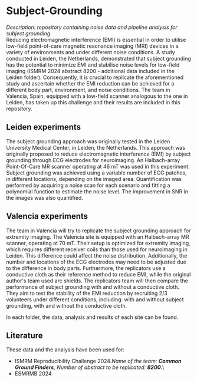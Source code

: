 # Subject-Grounding
*Description: repository containing noise data and pipeline analysis for subject grounding*.\
Reducing electromagnetic interference (EMI) is essential in order to utilise low-field point-of-care magnetic resonance imaging (MRI) devices in a variety of environments and under different noise conditions. A study conducted in Leiden, the Netherlands, demonstrated that subject grounding has the potential to minimize EMI and stabilise noise levels for low-field imaging (ISMRM 2024 abstract 8200 - additional data included in the Leiden folder). Consequently, it is crucial to replicate the aforementioned study and ascertain whether the EMI reduction can be achieved for a different body part, environment, and noise conditions. The team in Valencia, Spain, equipped with a low-field scanner analogous to the one in Leiden, has taken up this challenge and their results are included in this repository.

## Leiden experiments
The subject grounding approach was originally tested in the Leiden University Medical Center, in Leiden, the Netherlands. This approach was originally proposed to reduce electromagnetic interference (EMI) by subject grounding through ECG electrodes for neuroimaging. An Halbach-array Point-Of-Care MR scanner operating at 46 mT was used in this experiment. Subject grounding was achieved using a variable number of ECG patches, in different locations, depending on the imaged area. Quantification was performed by acquiring a noise scan for each scenario and fitting a polynomial function to estimate the noise level. The improvement in SNR in the images was also quantified.

## Valencia experiments
The team in Valencia will try to replicate the subject grounding approach for extremity imaging. The Valencia site is equipped with an Halbach-array MR scanner, operating at 70 mT. Their setup is optimized for extremity imaging, which requires different receiver coils than those used for neuroimaging in Leiden. This difference could affect the noise distribution. Additionally, the number and locations of the ECG electrodes may need to be adjusted due to the difference in body parts.
Furthermore, the replicators use a conductive cloth as their reference method to reduce EMI, while the original author's team used arc shields. The replicators team will then compare the performance of subject grounding with and without a conductive cloth. They aim to test the stability of the EMI reduction by recruiting 2/3 volunteers under different conditions, including: with and without subject grounding, with and without the conductive cloth.

In each folder, the data, analysis and results of each site can be found.

## Literature 
These data and the analysis have been used for:
- ISMRM Reproducibility Challenge 2024.*Name of the team: **Common Ground Finders**, Number of abstract to be replicated: **8200**.*\
- ESMRMB 2024

